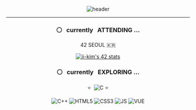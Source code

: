 
<div align="center">

![header](https://capsule-render.vercel.app/api?type=transparent&fontColor=4DB6FF&height=180&section=header&text=JI%20HAE%20KIM&fontSize=88&fontAlignY=65&animation=twinkling&desc=an%20aspiring%20student%20developer&descAlignY=90&descSize=15&descAlign=65)
 
<hr> 

 ### ⚪  &nbsp; currently  &nbsp; ATTENDING ...
 42 SEOUL 🇰🇷

[![ji-kim's 42 stats](https://badge42.vercel.app/api/v2/cl1tzt6ir004409lexcgnnbrw/stats?cursusId=21&coalitionId=87)](https://github.com/JaeSeoKim/badge42)

 
 
 
### ⚪  &nbsp; currently &nbsp; EXPLORING ...
⭐ &nbsp;![C](https://img.shields.io/badge/C-00599C?style=flat-square&logo=c&logoColor=white) ⭐ <br>
 
![C++](https://img.shields.io/badge/C%2B%2B-00599C?style=flat-square&logo=c%2B%2B&logoColor=white) 
![HTML5](https://img.shields.io/badge/HTML5-E34F26?style=flat-square&logo=html5&logoColor=white) 
![CSS3](https://img.shields.io/badge/CSS3-1572B6?style=flat-square&logo=css3&logoColor=white)
![JS](https://img.shields.io/badge/JavaScript-323330?style=flat-square&logo=javascript&logoColor=F7DF1E)
![VUE](https://img.shields.io/badge/Vue.js-35495E?style=flat-square&logo=vuedotjs&logoColor=4FC08D)
</div>
